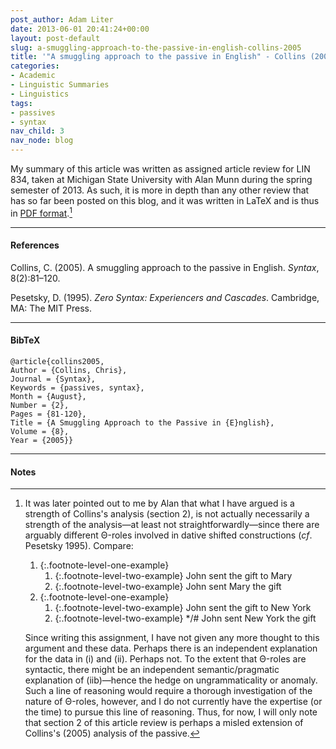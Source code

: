 ```yaml
---
post_author: Adam Liter
date: 2013-06-01 20:41:24+00:00
layout: post-default
slug: a-smuggling-approach-to-the-passive-in-english-collins-2005
title: '"A smuggling approach to the passive in English" - Collins (2005)'
categories:
- Academic
- Linguistic Summaries
- Linguistics
tags:
- passives
- syntax
nav_child: 3
nav_node: blog
---
```


My summary of this article was written as assigned article review for LIN 834, taken at Michigan State University with Alan Munn during the spring semester of 2013. As such, it is more in depth than any other review that has so far been posted on this blog, and it was written in LaTeX and is thus in [PDF format][CollinsArticleReview].[^1]

* * *

#### References

Collins, C. (2005). A smuggling approach to the passive in English. _Syntax_, 8(2):81–120.

Pesetsky, D. (1995). _Zero Syntax: Experiencers and Cascades_. Cambridge, MA: The MIT Press.

* * *

#### BibTeX

	@article{collins2005,
	Author = {Collins, Chris},
	Journal = {Syntax},
	Keywords = {passives, syntax},
	Month = {August},
	Number = {2},
	Pages = {81-120},
	Title = {A Smuggling Approach to the Passive in {E}nglish},
	Volume = {8},
	Year = {2005}}

* * *

#### Notes

[^1]: It was later pointed out to me by Alan that what I have argued is a strength of Collins's analysis (section 2), is not actually necessarily a strength of the analysis&mdash;at least not straightforwardly&mdash;since there are arguably different Θ-roles involved in dative shifted constructions (_cf_. Pesetsky 1995). Compare:

    1. {:.footnote-level-one-example}
        1. {:.footnote-level-two-example} John sent the gift to Mary
        2. {:.footnote-level-two-example} John sent Mary the gift
    2. {:.footnote-level-one-example}
        1. {:.footnote-level-two-example} John sent the gift to New York
        2. {:.footnote-level-two-example} */# John sent New York the gift

    Since writing this assignment, I have not given any more thought to this argument and these data. Perhaps there is an independent explanation for the data in (i) and (ii). Perhaps not. To the extent that Θ-roles are syntactic, there might be an independent semantic/pragmatic explanation of (iib)&mdash;hence the hedge on ungrammaticality or anomaly. Such a line of reasoning would require a thorough investigation of the nature of Θ-roles, however, and I do not currently have the expertise (or the time) to pursue this line of reasoning. Thus, for now, I will only note that section 2 of this article review is perhaps a misled extension of Collins's (2005) analysis of the passive.

[CollinsArticleReview]: http://adamliter.org/content/article-reviews/collins2005-review-adamliter.pdf